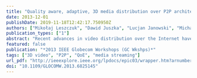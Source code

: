 ```yaml
---
title: "Quality aware, adaptive, 3D media distribution over P2P architectures"
date: 2013-12-01
publishDate: 2019-11-18T12:42:17.750950Z
authors: ["Mikołaj Leszczuk", "Dawid Juszka", "Lucjan Janowski", "Micha Grega", "Rui Cruz", "Mario Nunes", "Charalampos Patrikakis", "Stavros Papapanagiotou", "Dawid Juszka", "Mario Nunes", "Lucjan Janowski", "Charalampos Patrikakis", "Micha Grega", "Stavros Papapanagiotou"]
publication_types: ["1"]
abstract: "Recent advances in video distribution over the Internet have inevitably led to the need for accompanying the video related value-added services with the means for maintaining integrity and quality of distributed media to optimize Quality of Experience (QoE). Current systems cover the aspects of maintaining the quality of 2D (only) media by conducting user requirements surveys and 2D QoE assessments. This paper presents the work performed in the EU FP7 SARACEN research project on personalized 3D media streaming over P2P architectures, together with evaluation tests and results as regards scalable and adaptive coding for 3D video streams."
featured: false
publication: "*2013 IEEE Globecom Workshops (GC Wkshps)*"
tags: ["3D video", "P2P", "QoE", "media streaming"]
url_pdf: "http://ieeexplore.ieee.org/lpdocs/epic03/wrapper.htm?arnumber=6825145"
doi: "10.1109/GLOCOMW.2013.6825145"
---
```


